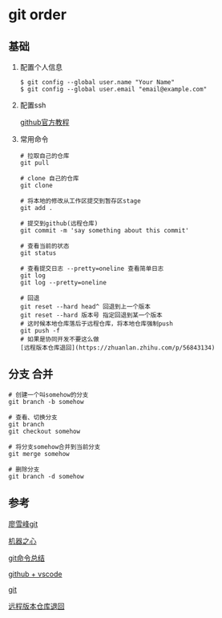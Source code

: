 # git order
## 基础

1. 配置个人信息

   ~~~shell
   $ git config --global user.name "Your Name"
   $ git config --global user.email "email@example.com"
   ~~~

2. 配置ssh

   [github官方教程](https://docs.github.com/cn/authentication/connecting-to-github-with-ssh/adding-a-new-ssh-key-to-your-github-account)

3. 常用命令

   ~~~shell
   # 拉取自己的仓库
   git pull
   
   # clone 自己的仓库
   git clone
   
   # 将本地的修改从工作区提交到暂存区stage
   git add .
   
   # 提交到github(远程仓库)
   git commit -m 'say something about this commit'
   
   # 查看当前的状态
   git status
   
   # 查看提交日志 --pretty=oneline 查看简单日志
   git log
   git log --pretty=oneline
   
   # 回退
   git reset --hard head^ 回退到上一个版本
   git reset --hard 版本号 指定回退到某一个版本
   # 这时候本地仓库落后于远程仓库，将本地仓库强制push
   git push -f
   # 如果是协同开发不要这么做
   [远程版本仓库退回](https://zhuanlan.zhihu.com/p/56843134)
   ~~~



## 分支 合并

~~~shell
# 创建一个叫somehow的分支
git branch -b somehow

# 查看、切换分支
git branch
git checkout somehow

# 将分支somehow合并到当前分支
git merge somehow

# 删除分支
git branch -d somehow
~~~





## 参考

[廖雪峰git](https://www.liaoxuefeng.com/wiki/896043488029600/900003767775424)

[机器之心](https://zhuanlan.zhihu.com/p/132573100)

[git命令总结](https://zhuanlan.zhihu.com/p/25892137)

[github + vscode](https://www.bilibili.com/video/BV1dK411p7RF?from=search&seid=8066546361897202470&spm_id_from=333.337.0.0)

[git](https://git-scm.com/book/zh/v2)

[远程版本仓库退回](https://zhuanlan.zhihu.com/p/56843134)
